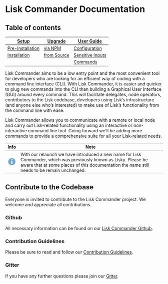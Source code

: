 # Lisk Commander Documentation

## Table of contents
|[Setup](setup/setup.md) | [Upgrade](upgrade/upgrade.md)  | [User Guide](user-guide/user-guide.md) |
|--- | --- | --- |
|[Pre-Installation](setup/setup.md#pre-installation) | [via NPM](upgrade/upgrade.md#upgrade-lisk-commander-via-npm) | [Configuration](user-guide/user-guide.md) |
|[Installation](setup/setup.md#installation) | [from Source](upgrade/upgrade.md#upgrade-lisk-commander-from-source) | [Sensitive Inputs](user-guide/sensitive-inputs/sensitive-inputs.md) |
| | | [Commands](user-guide/commands/commands.md) |

Lisk Commander aims to be a low entry point and the most convenient tool for developers who are looking for an efficient way of coding with a command line interface (CLI). With Lisk Commander, it is easier and quicker to plug new commands into the CLI than building a Graphical User Interface (GUI) around every command. This will facilitate delegates, node operators, contributors to the Lisk codebase, developers using Lisk’s infrastructure (and anyone else who’s interested) to make use of Lisk’s functionality from the command line with ease.

Lisk Commander allows you to communicate with a remote or local node and carry out Lisk-related functionality using an interactive or non-interactive command line tool. Going forward we’ll be adding more commands to provide a comprehensive suite for all your Lisk-related needs.

Info | Note 
--- | --- 
![info note](info-icon.png "Info Note") | With our relaunch we have introduced a new name for Lisk Commander, which was previously known as Lisky. Please be aware that at some places of this documentation the name still needs to be remain unchanged.

## Contribute to the Codebase

Everyone is invited to contribute to the Lisk Commander project. We welcome and appreciate all contributions. 

### Github
All necessary information can be found on our [Lisk Commander Github](https://github.com/LiskHQ/lisk-commander).

### Contribution Guidelines
Please be sure to read and follow our [Contribution Guidelines](https://github.com/LiskHQ/lisk-commander/blob/development/docs/CONTRIBUTING.md).

### Gitter
If you have any further questions please join our [Gitter](https://gitter.im/LiskHQ/lisk).

